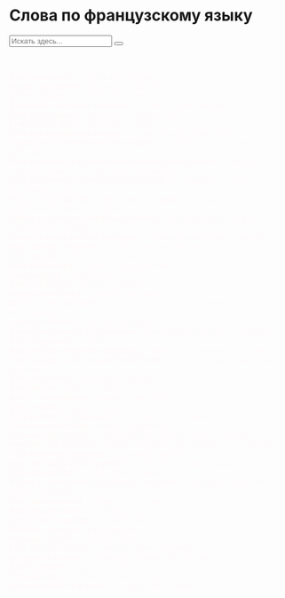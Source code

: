 
<html>
	<head>
		<title>Слова по французскому языку</title>
		<meta charset="utf-8">	
		<link rel="stylesheet" href="main.css"/>
		<link rel="preconnect" href="https://fonts.googleapis.com">
		<link rel="preconnect" href="https://fonts.gstatic.com" crossorigin>
		<link href="https://fonts.googleapis.com/css2?family=Comfortaa&display=swap" rel="stylesheet">
		<link rel="shortcut icon" href="https://i.imgur.com/IgVQt0l.png"/>
		<link rel="stylesheet" href="https://maxcdn.bootstrapcdn.com/font-awesome/4.5.0/css/font-awesome.min.css">
	</head>
	<body>
		<h1 class="title">Слова по французскому языку</h1>
		<form>
			<input type="text" id="text-to-find" value="" placeholder="Искать здесь..." { color: #FFDEAD; }>
			<button type="button" onclick="javascript: FindOnPage('text-to-find'); return false;" value="Искать"></button>
		  </form>
	<br>	
	<p class="text">
	<FONT color="#FFFAFA">
	<b>Aller au concert</b> - сходить на концерт<br>
	<b>Surfer sur Internet</b> - сидеть в интернете<br>
	 <b>Aller se balader</b> - пойти на прогулку<br> 
	<b> Acheter de nouveaux vêtements</b> - купить новую одежду<br>
	<b>Faire du shopping</b> - пройтись по магазинам <br>
	<b> Pratiquer un sport</b> - заняться спортом <br>
	<b>Faire une balade dans un parc </b>  - сходить на прогулку в парк <br>
	<b>Organiser une balade avec des copains</b> - организовать прогулку с друзьями <br> 
	<b>Faire ensemble une petite balade de deux (trois) heures </b> - совершить короткую прогулку на два (три) часа вместе <br>
	 <b>Faire du tennis (du volley-ball, du football...)</b> - поиграть в теннис (волейбол, футбол...) <br>
	 <b>Faire une ran donnée à vélo (à cheval, à pied)</b> - совершить прогулку на велосипеде (верхом, пешком) <br> 
	 <b>Utiliser un chat pour faire des rencontres </b>- использовать чат для знакомства с людьми <br>
	 <b> Passer le week-end à la campagne </b> - провести выходные на природе <br>
	  <b>être connecté à Internet </b>- подключиться к Интернету <br>
	  <b>Voir une pièce</b> - посмотреть спектакль <br>
	  <b>Faire du bricolage</b> - заняться рукоделием <br>
	   <b>Créer un blog</b> - создать блог <br> 
	   <b>Aller à la piscine </b>- ходить в бассейн <br>
	<b>Entrer sur un forum </b>- заходить на форум<br>
	<b>Bricoler avec des outils</b> - заниматься рукоделием с помощью инструментов <br>
	<b>Jouer sur Internet</b> - играть в интернете <br>
	<b>S'entraîner deux fois par semaine</b> - тренироваться два раза в неделю <br>
	<b>Aller se promener</b> - гулять <br>
	<b>Aller voir les vitrines des magasins</b> - смотреть на витрины магазинов <br>
	<b>Communiquer avec ses amis via Internet</b> - общаться с друзьями через интернет <br>
	<b>Aller voir un film</b> - посмотреть фильм <br>
	<b>Aller danser </b> - ходить на танцы <br>
	<b>Aller en discothèque</b> - ходить на дискотеку <br>
	<b>Sortir en boîte</b> - ходить в клуб <br>
	<b>Faire partie d'un club sportif </b>- вступать в спортивный клуб <br>
	<b>Jouer aux jeux vidéo </b>- играть в видеоигры <br>
	<b> échanger des e-mails</b> - обмениваться электронными письмами <br>
	<b>Regarder une émission à la télé </b>- смотреть программу по телевизору <br>
	<b>Télécharger de la musique</b> - скачивать музыку <br>
	 <b>Voir une exposition de peinture</b> - смотреть выставку картин <br>
	 <b>Faire des courses </b>- ходить по магазинам <br>
	 <b>Visiter un monument (un château, une église)</b> - посещать памятник (замок, церковь) <br>
	 <b>Diner au restaurant </b>- обедать в ресторане <br>
	 <b>Aller chez des amis </b>- посещать друзей <br>
	 <b> écouter de la musique </b>- слушать музыку <br>
	 <b>Bricoler</b> - заниматься рукоделием <br>
	 <b>Regarder un DVD</b> - смотреть DVD <br>
	 <b>Fêter un anniversaire </b>- отмечать день рождения <br>
	 <b>Envoyer un courriel </b>- отправить электронное письмо <br>
	 <b>Aller au théâtre </b>- ходить в театр <br>
	 <b>Faire du skate</b> - кататься на скейтборде <br>
	 <b> écouter un tube à la radio</b> - слушать хит по радио.
	</FONT>
</p>
 <br>
<script src="main.js"></script>
	</body>
</html>
